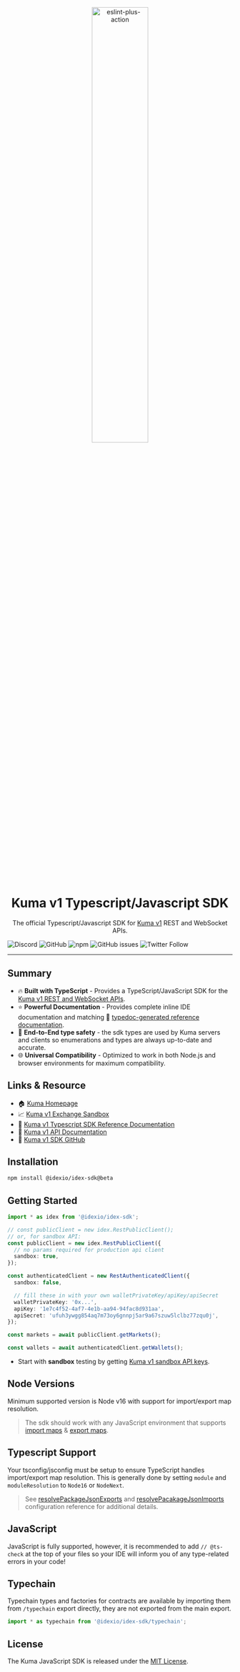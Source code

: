 <!-- markdownlint-disable MD033 -->

<div align="center">
  <p align="center">
    <img src="assets/hero.jpeg" width="50%" title="eslint-plus-action">
  </p>
  <h1>
      Kuma v1 Typescript/Javascript SDK
  </h1>
  <p>
   The official Typescript/Javascript SDK for <a href="https://kuma.bid">Kuma v1</a> REST and WebSocket APIs.
  </p>
</div>

![Discord](https://img.shields.io/discord/455246457465733130?label=Discord&style=flat-square)
![GitHub](https://img.shields.io/github/license/idexio/idex-sdk-js?style=flat-square)
![npm](https://img.shields.io/npm/v/@idexio/idex-sdk?style=flat-square)
![GitHub issues](https://img.shields.io/github/issues/idexio/idex-sdk-js?style=flat-square)
![Twitter Follow](https://img.shields.io/twitter/follow/idexio?style=social)

---

## Summary

- 🔥 **Built with TypeScript** - Provides a TypeScript/JavaScript SDK for the [Kuma v1 REST and WebSocket APIs](https://api-docs-v1.kuma.bid).
- ⭐ **Powerful Documentation** - Provides complete inline IDE documentation and matching 📖 [typedoc-generated reference documentation](https://sdk-js-docs-v1.kuma.bid).
- 🦺 **End-to-End type safety** - the sdk types are used by Kuma servers and clients so enumerations and types are always up-to-date and accurate.
- 🌐 **Universal Compatibility** - Optimized to work in both Node.js and browser environments for maximum compatibility.

## Links & Resource

- 🏠 [Kuma Homepage](https://kuma.bid)
- 📈 [Kuma v1 Exchange Sandbox](https://exchange-sandbox.kuma.bid)
- 📖 [Kuma v1 Typescript SDK Reference Documentation](https://sdk-js-docs-v1.kuma.bid)
- 📖 [Kuma v1 API Documentation](https://api-docs-v1.kuma.bid)
- 🔗 [Kuma v1 SDK GitHub](https://github.com/idexio/idex-sdk-js)

## Installation

```bash
npm install @idexio/idex-sdk@beta
```

## Getting Started

```typescript
import * as idex from '@idexio/idex-sdk';

// const publicClient = new idex.RestPublicClient();
// or, for sandbox API:
const publicClient = new idex.RestPublicClient({
  // no params required for production api client
  sandbox: true,
});

const authenticatedClient = new RestAuthenticatedClient({
  sandbox: false,

  // fill these in with your own walletPrivateKey/apiKey/apiSecret
  walletPrivateKey: '0x...',
  apiKey: '1e7c4f52-4af7-4e1b-aa94-94fac8d931aa',
  apiSecret: 'ufuh3ywgg854aq7m73oy6gnnpj5ar9a67szuw5lclbz77zqu0j',
});

const markets = await publicClient.getMarkets();

const wallets = await authenticatedClient.getWallets();
```

- Start with **sandbox** testing by getting [Kuma v1 sandbox API keys](https://api-docs-v1.kuma.bid/#sandbox).

## Node Versions

Minimum supported version is Node v16 with support for import/export map resolution.

> The sdk should work with any JavaScript environment that supports [import maps](https://nodejs.org/dist/latest-v20.x/docs/api/packages.html#imports) & [export maps](https://nodejs.org/dist/latest-v20.x/docs/api/packages.html#exports).

## Typescript Support

Your tsconfig/jsconfig must be setup to ensure TypeScript handles import/export map resolution. This is generally done by setting `module` and `moduleResolution` to `Node16` or `NodeNext`.

> See [resolvePackageJsonExports](https://www.typescriptlang.org/tsconfig#resolvePackageJsonExports) and [resolvePacakageJsonImports](https://www.typescriptlang.org/tsconfig#resolvePackageJsonImports) configuration reference for additional details.

## JavaScript

JavaScript is fully supported, however, it is recommended to add `// @ts-check` at the top of your files so your IDE will inform you of any
type-related errors in your code!

## Typechain

Typechain types and factories for contracts are available by importing them from `/typechain` export directly, they are not
exported from the main export.

```typescript
import * as typechain from '@idexio/idex-sdk/typechain';
```

## License

The Kuma JavaScript SDK is released under the [MIT License](https://opensource.org/licenses/MIT).
